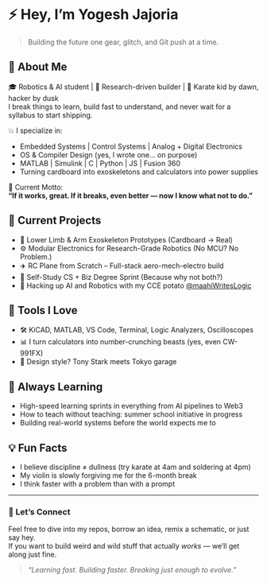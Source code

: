 # ⚡️ Hey, I’m Yogesh Jajoria

> Building the future one gear, glitch, and Git push at a time.

## 🧠 About Me

🎓 Robotics & AI student | 🔬 Research-driven builder | 🥋 Karate kid by dawn, hacker by dusk  
I break things to learn, build fast to understand, and never wait for a syllabus to start shipping.

💥 I specialize in:
- Embedded Systems | Control Systems | Analog + Digital Electronics
- OS & Compiler Design (yes, I wrote one… on purpose)
- MATLAB | Simulink | C | Python | JS | Fusion 360
- Turning cardboard into exoskeletons and calculators into power supplies

🚀 Current Motto:  
**“If it works, great. If it breaks, even better — now I know what not to do.”**

## 🔧 Current Projects

- 🦾 Lower Limb & Arm Exoskeleton Prototypes (Cardboard → Real)
- ⚙️ Modular Electronics for Research-Grade Robotics (No MCU? No Problem.)
- ✈️ RC Plane from Scratch – Full-stack aero-mech-electro build
- 🧠 Self-Study CS + Biz Degree Sprint (Because why not both?)
- 🤖 Hacking up AI and Robotics with my CCE potato [@maahiWritesLogic](https://github.com/mahiWritesLogic)

## 🧰 Tools I Love

- 🛠️ KiCAD, MATLAB, VS Code, Terminal, Logic Analyzers, Oscilloscopes
- 📊 I turn calculators into number-crunching beasts (yes, even CW-991FX)
- 🎯 Design style? Tony Stark meets Tokyo garage

## 🌱 Always Learning

- High-speed learning sprints in everything from AI pipelines to Web3
- How to teach without teaching: summer school initiative in progress
- Building real-world systems before the world expects me to

## 💡 Fun Facts

- I believe discipline ≠ dullness (try karate at 4am and soldering at 4pm)
- My violin is slowly forgiving me for the 6-month break
- I think faster with a problem than with a prompt

---

### 👾 Let’s Connect

Feel free to dive into my repos, borrow an idea, remix a schematic, or just say hey.  
If you want to build weird and wild stuff that actually *works* — we’ll get along just fine.

> _“Learning fast. Building faster. Breaking just enough to evolve.”_
